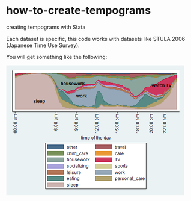 # how-to-create-tempograms
creating tempograms with Stata

Each dataset is specific, this code works with datasets like STULA 2006 (Japanese Time Use Survey).

You will get something like the following:

![Image](https://github.com/Kolpashnikova/Japanese_tempograms/blob/master/img/tempogram%20Japanese%20women%20on%20weekdays.png)
